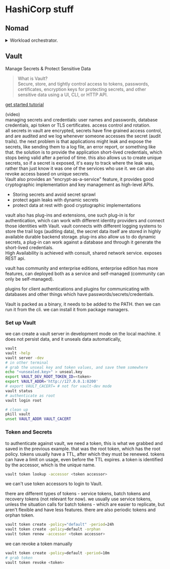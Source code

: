 <!--
// cSpell:ignore jobspec datcenters pkill
-->

<link rel="stylesheet" type="text/css" href="./markdown-style.css">

# HashiCorp stuff

## Nomad

<details>
<summary>
Workload orchestrator.
</summary>

[getting started repository](https://github.com/hashicorp-education/learn-nomad-getting-started)

> Nomad is a flexible workload orchestrator that enables an organization to easily deploy and manage any containerized or legacy application using a single, unified workflow. Nomad can run a diverse workload of Docker, non-containerized, microservice, and batch applications.\
> Nomad enables developers to use declarative infrastructure-as-code for deploying applications. Nomad uses bin packing to efficiently schedule jobs and optimize for resource utilization. Nomad is supported on macOS, Windows, and Linux.

### Quick Start

[nomad quick start](https://developer.hashicorp.com/nomad/tutorials/get-started)

> Nomad is a flexible scheduler and workload orchestrator that enables you to deploy and manage any application across on-premise and cloud infrastructure at scale.

(video)

application layer and the VM / OS layer. two different audiences that share a resource. nomad splits this, having separate workflows for the application and the OS.\
The developer can write a job file (declarative style), and nomad finds where to run this on the cluster. we can update the application configuration and control the deployment strategy.\
in the operational level, we also need some way to restart the application if it fails, and restart the machine (if it fails), and maybe even reschedule it to run somewhere else.

for the operator, the focus is on the machines and OS, with a different APIs and goals, such as patching the OS and replacing the machines.

in most cases, we have a strong machine with with very low utilization (2% percent), the target goal is usually to have around 30% utilization per machine. with nomad, we can run our applications as container images, and run several of them on the same machine. there are cases which the application isn't containerized yet, and that's also a use-case for nomad.

nomad has job files, but also has APIs for jobs, and a job queue. for example, CircleCI uses nomad to run builds (1000 jobs a minute), even if there isn't enough capacity at one moment, the queue will handle the requests eventually.\
A different use-case is high-performance computing (HPC), there is c C1m challenge (one million containers), and nomad can do this in less than five minutes, there are also even larger jobs.

> Some of Nomad's main features include:
>
> - **Efficient resource usage** - Nomad optimizes the available cluster resources by efficiently placing the workloads onto the client nodes of the cluster through a process known as *bin packing*.
> - **Self-healing** - Nomad constantly monitors and detects if tasks stop responding and takes appropriate actions to reschedule them for high uptime.
> - **Zero downtime deployments** - Nomad supports several update strategies including rolling, blue/green, and canary deployments to make sure your applications are updated with zero downtime to your users.
> - **Different workload types** - Nomad's flexibility comes from its use of task drivers and allows orchestration of Docker and other containers, as well as Java Jar files, QEMU virtual machines, raw commands with the exec driver, and more. Additionally, users can create their own task driver plugins for customized workloads.
> - **Cross platform support** - Nomad runs as a single binary and allows you to orchestrate your application across macOS, Windows, and Linux clients running on-premises, in the cloud, or on the edge.
> - **Single unified and declarative workflow** - Regardless of the workload type, the workflow for deploying and maintaining applications on Nomad is unified within a declarative job specification that outlines important attributes like workload type and configuration, service definitions for communication between components, and location values such as region and dataCenter.

nomad is run on agents, which can be of different modes (very similar to consul):

- client agent, runs tasks (workloads) assigned to it. registers itself with servers and waits for work. also called *Node*
- server agent - manages jobs, monitors clients, controls jobs placement on client nodes. server agent can be replicated across multiple machines for High Availability.
- dev agent - development mode. runs both, doesn't write to disk, local, no persistent storage.

nomad operations:

- task - unit of work, executed by `task drivers` such as docker or "exec", tasks specify requirement, configuration, constraints and resources.
- group (task group) - a series of tasks running on the same nomad client
- job - core unit of control, defines application and configuration, contains one or more tasks.
- job specification (*jobspec*) - schema for nomad jobs.
- allocation - mapping between task group in a job and the client.

an application is a *jobspec* with tasks, when submitted to nomad, this becomes a *job* and *allocations* for the task group defined in it.

jobs can be *services* - which run until stopped explicitly, or *batch* - which run until completed.

commands used:

- `nomad agent`
- `nomad node status`
- `nomad ui -authenticate`
- `nomad job run <file-name>`
- `nomad job allocs <job-name>`
- `nomad job dispatch -meta <key-value pairs> <job-name>`
- `nomad job stop -purge <job-name>`

### jobspec file

uses the hashicorp configuration format, like terraform.

```hcl
task "example" {
  driver = "docker"
}

<BLOCK TYPE> "<BLOCK LABEL>" {
  # Block body
  <IDENTIFIER> = <EXPRESSION> # Argument
}
```

each file is a single job, but can contain multiple groups, which can contain multiple tasks. tasks inside the same group run on the same node.

jobs have types, which tell the scheduler how to run them, the important ones are "service" and "batch". we can specify where the job runs with "region" and "datcenters", control the update policy with an `update` block and do other stuff. a batch job can be parameterized, which will load it onto the cluster, and can be *dispatched* (invoked) with different arguments. this is like storing function on the cluster and firing it. jobs also specify vault and consul connections (which can be overridden in group and task blocks).\
the next level is *Group*, a set of tasks running in the same node. we can control the number of copies with `count` value, and register it to HashiCorp's Consul using `service`. many other stuff.\
the *Task* is what does the actual work, it specifies a `driver` (docker, java, exec, qemu) (like a runtime platform) and a `config` block (what to do), the task can be a docker image, a bash command, etc.. there are many thing to specify here.
</details>

## Vault

<!-- <details> -->
<summary>
Manage Secrets & Protect Sensitive Data
</summary>

> What is Vault?\
> Secure, store, and tightly control access to tokens, passwords, certificates, encryption keys for protecting secrets, and other sensitive data using a UI, CLI, or HTTP API.

[get started tutorial](https://developer.hashicorp.com/vault/tutorials/get-started)

(video)\
managing secrets and credentials: user names and passwords, database credentials, api token or TLS certificates. access control and rotation.\
all secrets in vault are encrypted, secrets have fine grained access control, and are audited and we log whenever someone accesses the secret (audit trails). the next problem is that applications might leak and expose the secrets, like sending them to a log file, an error report, or something like that. the solution is to provide the application short-lived credentials, which stops being valid after a period of time. this also allows us to create unique secrets, so if a secret is exposed, it's easy to track where the leak was, rather than just know it was one of the services who use it. we can also revoke access based on unique secrets.\
Vault also provides an "encrypt-as-a-service" feature, it provides good cryptographic implementation and key management as high-level APIs.

- Storing secrets and avoid secret sprawl
- protect again leaks with dynamic secrets
- protect data at rest with good cryptographic implementations

vault also has plug-ins and extensions, one such plug-in is for authentication, which can work with different identity providers and connect those identities with Vault. vault connects with different logging systems to store the trail logs (auditing data), the secret data itself are stored in highly available durable backend storage. plug-ins also allow us to do dynamic secrets, a plug-in can work against a database and through it generate the short-lived credentials.\
High Availability is achieved with consult, shared network service. exposes REST api.

vault has community and enterprise editions, enterprise edition has more features, can deployed both as a service and self-managed (community can only be self-managed).

plugins for client authentications and plugins for communicating with databases and other things which have passwords/secrets/credentials.

Vault is packed as a binary, it needs to be added to the PATH. then we can run it from the cli. we can install it from package managers.

### Set up Vault

we can create a vault server in development mode on the local machine. it does not persist data, and it unseals data automatically,

```sh
vault
vault -help
vault server -dev
# in other terminal
# grab the unseal key and token values, and save them somewhere
echo "<unsealed.key>" > unseal.key
export VAULT_DEV_ROOT_TOKEN_ID=<token>
export VAULT_ADDR='http://127.0.0.1:8200'
# export VAULT_CACERT= # not for vault-dev mode
vault status
# authenticate as root
vault login root

# clean up
pkill vault
unset VAULT_ADDR VAULT_CACERT
```

### Token and Secrets

to authenticate against vault, we need a token, this is what we grabbed and saved in the previous example. that was the root token, which has the root policy. tokens usually have a TTL, after which they must be renewed. tokens can have a limit on usage, even before the TTL expires. a token is identified by the accessor, which is the unique name.

```sh
vault token lookup -accessor <token accessor>
```

we can't use token accessors to login to Vault.

there are different types of tokens - service tokens, batch tokens and recovery tokens (not relevant for now). we usually use service tokens, unless the situation calls for batch tokens - which are easier to replicate, but aren't flexible and have less features. there are also periodic tokens and orphan token.

```sh
vault token create -policy="default" -period=24h
vault token create -policy=default -orphan
vault token renew -accessor <token accessor>
```

we can revoke a token manually

```sh
vault token create -policy=default -period=10m
# grab token
vault token revoke <token>
```

</details>
